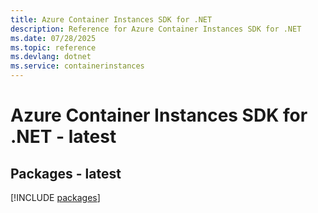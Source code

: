 ```yaml
---
title: Azure Container Instances SDK for .NET
description: Reference for Azure Container Instances SDK for .NET
ms.date: 07/28/2025
ms.topic: reference
ms.devlang: dotnet
ms.service: containerinstances
---
```

# Azure Container Instances SDK for .NET - latest
## Packages - latest
[!INCLUDE [packages](container-instances-index.md)]